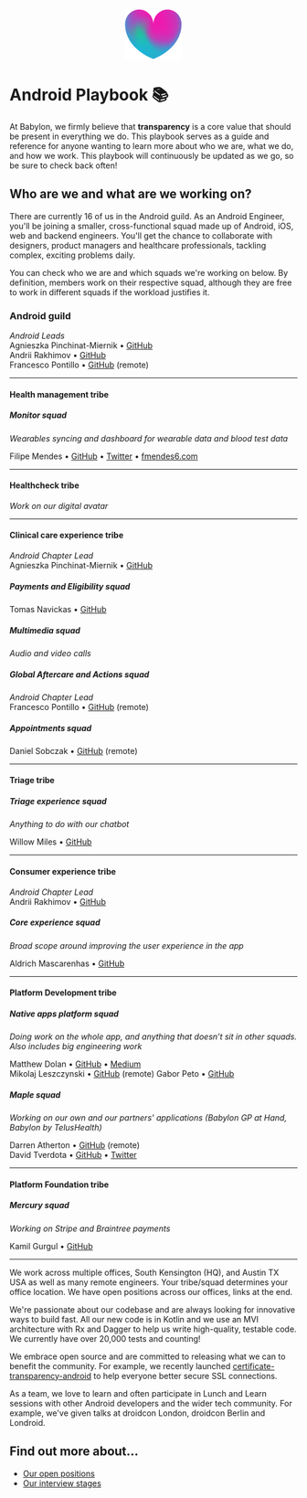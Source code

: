 <p align="center">
<img src="logo.png">
</p>


Android Playbook 📚
==================================

At Babylon, we firmly believe that **transparency** is a core value that should
be present in everything we do. This playbook serves as a guide and reference
for anyone wanting to learn more about who we are, what we do, and how we work.
This playbook will continuously be updated as we go, so be sure to check back
often!

## Who are we and what are we working on?

There are currently 16 of us in the Android guild. As an Android Engineer,
you'll be joining a smaller, cross-functional squad made up of Android, iOS,
web and backend engineers. You'll get the chance to collaborate with designers,
product managers and healthcare professionals, tackling complex, exciting
problems daily.

You can check who we are and which squads we're working on below. By definition,
members work on their respective squad, although they are free to work in
different squads if the workload justifies it.

### Android guild

*Android Leads*  
Agnieszka Pinchinat-Miernik • [GitHub](https://github.com/alpm)  
Andrii Rakhimov  • [GitHub](https://github.com/ar-g)  
Francesco Pontillo • [GitHub](https://github.com/frapontillo) (remote)  

---

#### Health management tribe

##### Monitor squad

*Wearables syncing and dashboard for wearable data and blood test data*
 
Filipe Mendes • [GitHub](https://github.com/fmendes6) • [Twitter](https://twitter.com/fmendes6) • [fmendes6.com](http://fmendes6.com)

---

#### Healthcheck tribe

*Work on our digital avatar*

---

#### Clinical care experience tribe

*Android Chapter Lead*  
Agnieszka Pinchinat-Miernik • [GitHub](https://github.com/alpm)  

##### Payments and Eligibility squad

Tomas Navickas • [GitHub](https://github.com/iTomkinas)   

##### Multimedia squad

*Audio and video calls*

##### Global Aftercare and Actions squad

*Android Chapter Lead*  
Francesco Pontillo • [GitHub](https://github.com/frapontillo) (remote)  

##### Appointments squad

Daniel Sobczak • [GitHub](https://github.com/DanielSobczak) (remote)    

---

#### Triage tribe

##### Triage experience squad

*Anything to do with our chatbot*

Willow Miles • [GitHub](https://github.com/JEKMiles)   

---

#### Consumer experience tribe

*Android Chapter Lead*  
Andrii Rakhimov • [GitHub](https://github.com/ar-g)

##### Core experience squad

*Broad scope around improving the user experience in the app*

Aldrich Mascarenhas • [GitHub](https://github.com/AldrichMascarenhas)

---

#### Platform Development tribe

##### Native apps platform squad

*Doing work on the whole app, and anything that doesn’t sit in other squads.
Also includes big engineering work*

Matthew Dolan • [GitHub](https://github.com/mattmook) •
[Medium](https://medium.com/@appmattus)  
Mikolaj Leszczynski • [GitHub](https://github.com/Rosomack) (remote)
Gabor Peto • [GitHub](https://github.com/GaborPeto)

##### Maple squad

*Working on our own and our partners' applications (Babylon GP at Hand, Babylon by TelusHealth)*

Darren Atherton • [GitHub](https://github.com/DarrenAtherton49) (remote)    
David Tverdota • [GitHub](https://github.com/The-Shader) •
[Twitter](https://twitter.com/Spartan_Dev)

---

#### Platform Foundation tribe

##### Mercury squad

*Working on Stripe and Braintree payments*

Kamil Gurgul • [GitHub](https://github.com/kamgurgul) 

---

We work across multiple offices, South Kensington (HQ), and Austin TX USA 
as well as many remote engineers. Your tribe/squad determines your
office location. We have open positions across our offices, links at the end.

We're passionate about our codebase and are always looking for innovative ways
to build fast. All our new code is in Kotlin and we use an MVI architecture with
Rx and Dagger to help us write high-quality, testable code. We currently have
over 20,000 tests and counting!

We embrace open source and are committed to releasing what we can to benefit the
community. For example, we recently launched
[certificate-transparency-android](https://github.com/babylonhealth/certificate-transparency-android/)
to help everyone better secure SSL connections.

As a team, we love to learn and often participate in Lunch and Learn sessions
with other Android developers and the wider tech community. For example, we've
given talks at droidcon London, droidcon Berlin and Londroid.

## Find out more about...

- [Our open positions](/recruitment/positions/open_positions.md)
- [Our interview stages](/recruitment/interview_stages.md)
